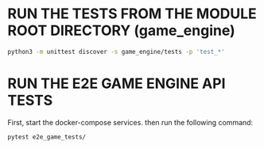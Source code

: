 
# RUN THE TESTS FROM THE MODULE ROOT DIRECTORY (game_engine)

```bash
python3 -m unittest discover -s game_engine/tests -p 'test_*'
```


# RUN THE E2E GAME ENGINE API TESTS

First, start the docker-compose services. then run the following command:

```bash
pytest e2e_game_tests/
```